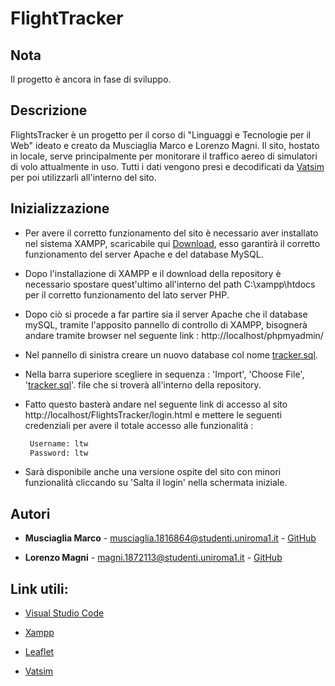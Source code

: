 # FlightTracker

## Nota
Il progetto è ancora in fase di sviluppo.

## Descrizione
FlightsTracker è un progetto per il corso di "Linguaggi e Tecnologie per il Web" ideato e creato da Musciaglia Marco e Lorenzo Magni.
Il sito, hostato in locale, serve principalmente per monitorare il traffico aereo di simulatori di volo attualmente in uso.
Tutti i dati vengono presi e decodificati da [Vatsim](https://www.vatsim.net/) per poi utilizzarli all'interno del sito.

## Inizializzazione
* Per avere il corretto funzionamento del sito è necessario aver installato nel sistema XAMPP, scaricabile qui [Download](https://www.apachefriends.org/it/download.html),
esso garantirà il corretto funzionamento del server Apache e del database MySQL.

* Dopo l'installazione di XAMPP e il download della repository è necessario spostare quest'ultimo all'interno del path C:\xampp\htdocs per il corretto funzionamento del lato server PHP.

* Dopo ciò si procede a far partire sia il server Apache che il database mySQL, tramite l'apposito pannello di controllo di XAMPP, bisognerà andare tramite browser nel seguente link : 
    http://localhost/phpmyadmin/

* Nel pannello di sinistra creare un nuovo database col nome [tracker.sql](tracker.sql).

* Nella barra superiore scegliere in sequenza :
    'Import', 'Choose File', '[tracker.sql](tracker.sql)'.
  file che si troverà all'interno della repository.

* Fatto questo basterà andare nel seguente link di accesso al sito http://localhost/FlightsTracker/login.html
e mettere le seguenti credenziali per avere il totale accesso alle funzionalità :
   ```sh
    Username: ltw  
    Password: ltw
   ```

* Sarà disponibile anche una versione ospite del sito con minori funzionalità cliccando su 'Salta il login' nella schermata iniziale.

## Autori
* **Musciaglia Marco** - musciaglia.1816864@studenti.uniroma1.it - [GitHub](https://github.com/Loldlink)

* **Lorenzo Magni** - magni.1872113@studenti.uniroma1.it - [GitHub](https://github.com/Lolloilpazzo)

## Link utili:

* [Visual Studio Code](https://code.visualstudio.com/)

* [Xampp](https://www.apachefriends.org/it/download.html)

* [Leaflet](https://leafletjs.com/)

* [Vatsim](https://www.vatsim.net/) 